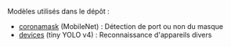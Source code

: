 Modèles utilisés dans le dépôt :
- [coronamask](https://github.com/luxonis/depthai-experiments/tree/master/gen2-coronamask) (MobileNet) : Détection de port ou non du masque
- [devices](https://github.com/luxonis/depthai-python/blob/main/examples/22_2_tiny_yolo_v4_device_side_decoding.py) (tiny YOLO v4) : Reconnaissance d'appareils divers